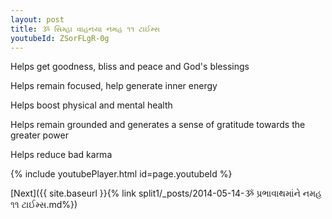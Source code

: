 ```yaml
---
layout: post
title: ૐ સિમ્હા વાહનયા નમહ ૧૧ ટાઈમ્સ
youtubeId: ZSorFLgR-0g
---
```

 
 
Helps get goodness, bliss and peace and God's blessings
 
Helps remain focused, help generate inner energy 
 
Helps boost physical and mental health 
 
Helps remain grounded and generates a sense of gratitude towards the greater power 
 
Helps reduce bad karma
 
 
 
 


{% include youtubePlayer.html id=page.youtubeId %}
 
[Next]({{ site.baseurl }}{% link  split1/_posts/2014-05-14-ૐ પ્રભાવાથમાંને નમહ ૧૧ ટાઈમ્સ.md%})
 

